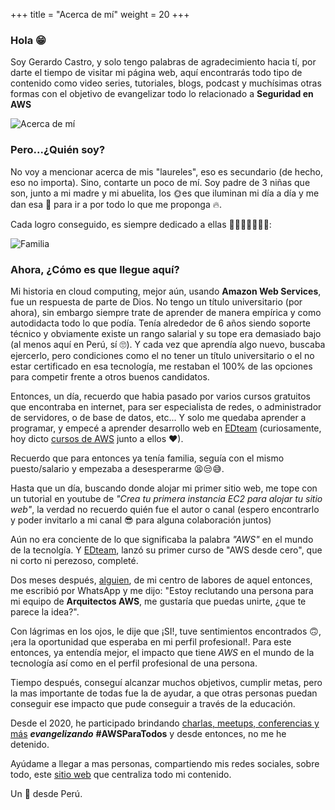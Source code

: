 +++
title = "Acerca de mí"
weight = 20
+++

### Hola 😁

Soy Gerardo Castro, y solo tengo palabras de agradecimiento hacia tí, por darte el tiempo de visitar mi página web, aquí encontrarás todo tipo de contenido como video series, tutoriales, blogs, podcast y muchísimas otras formas con el objetivo de evangelizar todo lo relacionado a **Seguridad en AWS**

![Acerca de mí](../images/quien-soy.jpg)

### Pero...¿Quién soy?
No voy a mencionar acerca de mis "laureles", eso es secundario (de hecho, eso no importa). Sino, contarte un poco de mí. Soy padre de 3 niñas que son, junto a mi madre y mi abuelita, los 🌞es que iluminan mi día a día y me dan esa 💪 para ir a por todo lo que me proponga 🔥.

Cada logro conseguido, es siempre dedicado a ellas 👵👩‍🦱👨‍👧‍👧👶:

![Familia](../images/myloves.jpg)


### Ahora, ¿Cómo es que llegue aquí?

Mi historia en cloud computing, mejor aún, usando **Amazon Web Services**, fue un respuesta de parte de Dios. No tengo un título universitario (por ahora), sin embargo siempre trate de aprender de manera empírica y como autodidacta todo lo que podía. Tenía alrededor de 6 años siendo soporte técnico y obviamente existe un rango salarial y su tope era demasiado bajo (al menos aquí en Perú, sí 🙄). Y cada vez que aprendía algo nuevo, buscaba ejercerlo, pero condiciones como el no tener un título universitario o el no estar certificado en esa tecnología, me restaban el 100% de las opciones para competir frente a otros buenos candidatos.

Entonces, un día, recuerdo que habia pasado por varios cursos gratuitos que encontraba en internet, para ser especialista de redes, o administrador de servidores, o de base de datos, etc... Y solo me quedaba aprender a programar, y empecé a aprender desarrollo web en [EDteam](https://ed.team/cursos) (curiosamente, hoy dicto [cursos de AWS](/cursos/) junto a ellos ❤).

Recuerdo que para entonces ya tenía familia, seguía con el mismo puesto/salario y empezaba a desesperarme 😫😒😅.

Hasta que un día, buscando donde alojar mi primer sitio web, me tope con un tutorial en youtube de *"Crea tu primera instancia EC2 para alojar tu sitio web"*, la verdad no recuerdo quién fue el autor o canal (espero encontrarlo y poder invitarlo a mi canal 😎 para alguna colaboración juntos)

Aún no era conciente de lo que significaba la palabra *"AWS"* en el mundo de la tecnolgía. Y [EDteam](https://ed.team), lanzó su primer curso de "AWS desde cero", que ni corto ni perezoso, completé.

Dos meses después, [alguien](https://www.linkedin.com/in/adolfogustavoca), de mi centro de labores de aquel entonces, me escribió por WhatsApp y me dijo: "Estoy reclutando una persona para mi equipo de **Arquitectos AWS**, me gustaría que puedas unirte, ¿que te parece la idea?".

Con lágrimas en los ojos, le dije que ¡SI!, tuve sentimientos encontrados 🙃, ¡era la oportunidad que esperaba en mi perfil profesional!. Para este entonces, ya entendía mejor, el impacto que tiene *AWS* en el mundo de la tecnología así como en el perfil profesional de una persona.

Tiempo después, conseguí alcanzar muchos objetivos, cumplir metas, pero la mas importante de todas fue la de ayudar, a que otras personas puedan conseguir ese impacto que pude conseguir a través de la educación.

Desde el 2020, he participado brindando [charlas, meetups, conferencias y más](/conferencias/) ***evangelizando*** **#AWSParaTodos** y desde entonces, no me he detenido.

Ayúdame a llegar a mas personas, compartiendo mis redes sociales, sobre todo, este [sitio web](https://www.gerardokaztro.com) que centraliza todo mi contenido.

Un 👋 desde Perú.